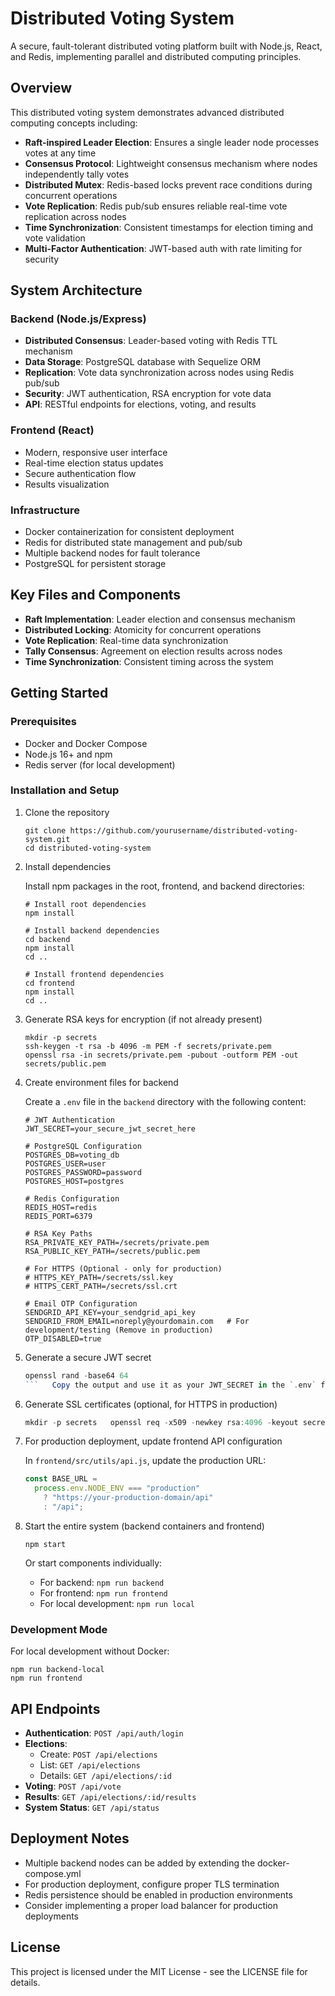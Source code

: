 # Distributed Voting System

A secure, fault-tolerant distributed voting platform built with Node.js, React, and Redis, implementing parallel and distributed computing principles.

## Overview

This distributed voting system demonstrates advanced distributed computing concepts including:

- **Raft-inspired Leader Election**: Ensures a single leader node processes votes at any time
- **Consensus Protocol**: Lightweight consensus mechanism where nodes independently tally votes
- **Distributed Mutex**: Redis-based locks prevent race conditions during concurrent operations
- **Vote Replication**: Redis pub/sub ensures reliable real-time vote replication across nodes
- **Time Synchronization**: Consistent timestamps for election timing and vote validation
- **Multi-Factor Authentication**: JWT-based auth with rate limiting for security

## System Architecture

### Backend (Node.js/Express)

- **Distributed Consensus**: Leader-based voting with Redis TTL mechanism
- **Data Storage**: PostgreSQL database with Sequelize ORM
- **Replication**: Vote data synchronization across nodes using Redis pub/sub
- **Security**: JWT authentication, RSA encryption for vote data
- **API**: RESTful endpoints for elections, voting, and results

### Frontend (React)

- Modern, responsive user interface
- Real-time election status updates
- Secure authentication flow
- Results visualization

### Infrastructure

- Docker containerization for consistent deployment
- Redis for distributed state management and pub/sub
- Multiple backend nodes for fault tolerance
- PostgreSQL for persistent storage

## Key Files and Components

- **Raft Implementation**: Leader election and consensus mechanism
- **Distributed Locking**: Atomicity for concurrent operations
- **Vote Replication**: Real-time data synchronization
- **Tally Consensus**: Agreement on election results across nodes
- **Time Synchronization**: Consistent timing across the system

## Getting Started

### Prerequisites

- Docker and Docker Compose
- Node.js 16+ and npm
- Redis server (for local development)

### Installation and Setup

1. Clone the repository

   ```
   git clone https://github.com/yourusername/distributed-voting-system.git
   cd distributed-voting-system
   ```

2. Install dependencies

   Install npm packages in the root, frontend, and backend directories:

   ```
   # Install root dependencies
   npm install

   # Install backend dependencies
   cd backend
   npm install
   cd ..

   # Install frontend dependencies
   cd frontend
   npm install
   cd ..
   ```

3. Generate RSA keys for encryption (if not already present)

   ```
   mkdir -p secrets
   ssh-keygen -t rsa -b 4096 -m PEM -f secrets/private.pem
   openssl rsa -in secrets/private.pem -pubout -outform PEM -out secrets/public.pem
   ```

4. Create environment files for backend

   Create a `.env` file in the `backend` directory with the following content:

   ```
   # JWT Authentication
   JWT_SECRET=your_secure_jwt_secret_here

   # PostgreSQL Configuration
   POSTGRES_DB=voting_db
   POSTGRES_USER=user
   POSTGRES_PASSWORD=password
   POSTGRES_HOST=postgres

   # Redis Configuration
   REDIS_HOST=redis
   REDIS_PORT=6379

   # RSA Key Paths
   RSA_PRIVATE_KEY_PATH=/secrets/private.pem
   RSA_PUBLIC_KEY_PATH=/secrets/public.pem

   # For HTTPS (Optional - only for production)
   # HTTPS_KEY_PATH=/secrets/ssl.key
   # HTTPS_CERT_PATH=/secrets/ssl.crt

   # Email OTP Configuration
   SENDGRID_API_KEY=your_sendgrid_api_key
   SENDGRID_FROM_EMAIL=noreply@yourdomain.com   # For development/testing (Remove in production)
   OTP_DISABLED=true
   ```

5. Generate a secure JWT secret

   ````powershell
   openssl rand -base64 64
   ```   Copy the output and use it as your JWT_SECRET in the `.env` file.

   ````

6. Generate SSL certificates (optional, for HTTPS in production)

   ```powershell
   mkdir -p secrets   openssl req -x509 -newkey rsa:4096 -keyout secrets/ssl.key -out secrets/ssl.crt -days 365 -nodes -subj "/CN=localhost"
   ```

7. For production deployment, update frontend API configuration

   In `frontend/src/utils/api.js`, update the production URL:

   ```javascript
   const BASE_URL =
     process.env.NODE_ENV === "production"
       ? "https://your-production-domain/api"
       : "/api";
   ```

8. Start the entire system (backend containers and frontend)

   ```
   npm start
   ```

   Or start components individually:

   - For backend: `npm run backend`
   - For frontend: `npm run frontend`
   - For local development: `npm run local`

### Development Mode

For local development without Docker:

```
npm run backend-local
npm run frontend
```

## API Endpoints

- **Authentication**: `POST /api/auth/login`
- **Elections**:
  - Create: `POST /api/elections`
  - List: `GET /api/elections`
  - Details: `GET /api/elections/:id`
- **Voting**: `POST /api/vote`
- **Results**: `GET /api/elections/:id/results`
- **System Status**: `GET /api/status`

## Deployment Notes

- Multiple backend nodes can be added by extending the docker-compose.yml
- For production deployment, configure proper TLS termination
- Redis persistence should be enabled in production environments
- Consider implementing a proper load balancer for production deployments

## License

This project is licensed under the MIT License - see the LICENSE file for details.
